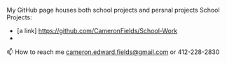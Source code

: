 My GitHub page houses both school projects and persnal projects
School Projects:
- [a link] https://github.com/CameronFields/School-Work
- 
📫 How to reach me cameron.edward.fields@gmail.com or 412-228-2830

<!---
CameronFields/CameronFields is a ✨ special ✨ repository because its `README.md` (this file) appears on your GitHub profile.
You can click the Preview link to take a look at your changes.
--->
